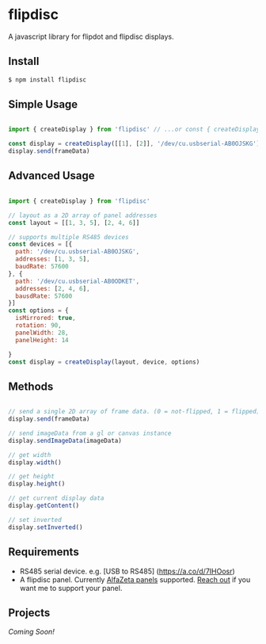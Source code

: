 # flipdisc

A javascript library for flipdot and flipdisc displays.

## Install

````bash
$ npm install flipdisc
````

## Simple Usage

```javascript

import { createDisplay } from 'flipdisc' // ...or const { createDisplay } = require('flipdisc')

const display = createDisplay([[1], [2]], '/dev/cu.usbserial-AB0OJSKG')
display.send(frameData)

````

## Advanced Usage 

```javascript

import { createDisplay } from 'flipdisc' 

// layout as a 2D array of panel addresses
const layout = [[1, 3, 5], [2, 4, 6]]

// supports multiple RS485 devices
const devices = [{
  path: '/dev/cu.usbserial-AB0OJSKG',
  addresses: [1, 3, 5],
  baudRate: 57600
}, {
  path: '/dev/cu.usbserial-AB0ODKET',
  addresses: [2, 4, 6],
  bausdRate: 57600
}]
const options = {
  isMirrored: true,
  rotation: 90,
  panelWidth: 28,
  panelHeight: 14

}
const display = createDisplay(layout, device, options)
````


## Methods

```javascript

// send a single 2D array of frame data. (0 = not-flipped, 1 = flipped)
display.send(frameData)

// send imageData from a gl or canvas instance
display.sendImageData(imageData)

// get width
display.width()

// get height
display.height()

// get current display data
display.getContent()

// set inverted
display.setInverted()

````


## Requirements

- RS485 serial device. e.g. [USB to RS485] (https://a.co/d/7IHOosr)
- A flipdisc panel. Currently [AlfaZeta panels](https://flipdots.com/en/home/) supported. [Reach out](http://x.com/korevec) if you want me to support your panel.

## Projects

*Coming Soon!*